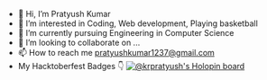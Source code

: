 - 👋 Hi, I’m Pratyush Kumar
- 👀 I’m interested in Coding, Web development, Playing basketball
- 🌱 I’m currently pursuing Engineering in Computer Science 
- 💞️ I’m looking to collaborate on ...
- 📫 How to reach me pratyushkumar1237@gmail.com
- My Hacktoberfest Badges 👇 [![@krpratyush's Holopin board](https://holopin.me/krpratyush)](https://holopin.io/@krpratyush)

<!---
pratyushkr11/pratyushkr11 is a ✨ special ✨ repository because its `README.md` (this file) appears on your GitHub profile.
You can click the Preview link to take a look at your changes.
--->

